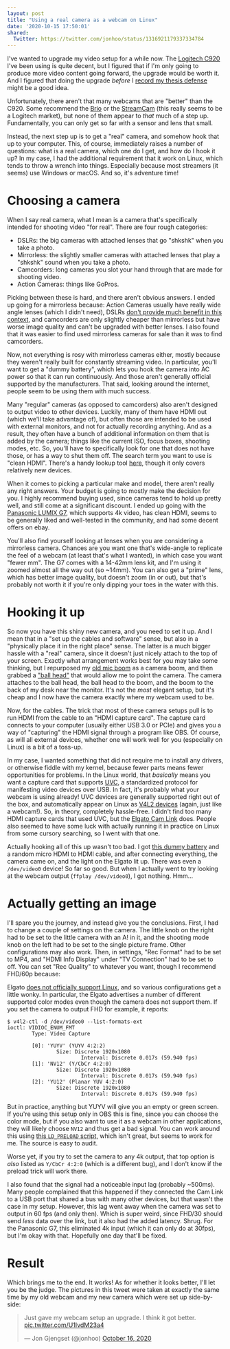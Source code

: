 ```yaml
---
layout: post
title: "Using a real camera as a webcam on Linux"
date: '2020-10-15 17:50:01'
shared:
  Twitter: https://twitter.com/jonhoo/status/1316921179337334784
---
```


I've wanted to upgrade my video setup for a while now. The [Logitech
C920] I've been using is quite decent, but I figured that if I'm only
going to produce more video content going forward, the upgrade would be
worth it. And I figured that doing the upgrade _before_ I [record my
thesis defense](https://twitter.com/jonhoo/status/1315816753679622144)
might be a good idea.

Unfortunately, there aren't that many webcams that are "better" than the
C920. Some recommend the [Brio] or the [StreamCam] (this really seems to
be a Logitech market), but none of them appear to _that_ much of a step
up. Fundamentally, you can only get so far with a sensor and lens that
small.

Instead, the next step up is to get a "real" camera, and somehow hook
that up to your computer. This, of course, immediately raises a number
of questions: what is a real camera, which one do I get, and how do I
hook it up? In my case, I had the additional requirement that it work on
Linux, which tends to throw a wrench into things. Especially because
most streamers (it seems) use Windows or macOS. And so, it's adventure
time!

# Choosing a camera

When I say real camera, what I mean is a camera that's specifically
intended for shooting video "for real". There are four rough categories:

 - DSLRs: the big cameras with attached lenses that go "shkshk" when you take a photo.
 - Mirrorless: the slightly smaller cameras with attached lenses that play a "shkshk" sound when you take a photo.
 - Camcorders: long cameras you slot your hand through that are made for shooting video.
 - Action Cameras: things like GoPros.

Picking between these is hard, and there aren't obvious answers. I ended
up going for a mirrorless because: Action Cameras usually have really
wide angle lenses (which I didn't need), DSLRs [don't provide much
benefit in this context][dslrs], and camcorders are only slightly
cheaper than mirrorless but have worse image quality and can't be
upgraded with better lenses. I also found that it was easier to find
used mirrorless cameras for sale than it was to find camcorders.

Now, not everything is rosy with mirrorless cameras either, mostly
because they weren't really built for constantly streaming video. In
particular, you'll want to get a "dummy battery", which lets you hook
the camera into AC power so that it can run continuously. And those
aren't generally official supported by the manufacturers. That said,
looking around the internet, people seem to be using them with much
success.

Many "regular" cameras (as opposed to camcorders) also aren't designed
to output video to other devices. Luckily, many of them have HDMI out
(which we'll take advantage of), but often those are intended to be used
with external monitors, and not for actually recording anything. And as
a result, they often have a bunch of additional information on them that
is added by the camera; things like the current ISO, focus boxes,
shooting modes, etc. So, you'll have to specifically look for one that
does not have those, or has a way to shut them off. The search term
you want to use is "clean HDMI". There's a handy lookup tool
[here](https://www.elgato.com/en/gaming/cam-link/camera-check), though
it only covers relatively new devices.

When it comes to picking a particular make and model, there aren't
really any right answers. Your budget is going to mostly make the
decision for you. I highly recommend buying used, since cameras tend to
hold up pretty well, and still come at a significant discount. I ended
up going with the [Panasonic LUMIX G7], which supports 4k video, has
clean HDMI, seems to be generally liked and well-tested in the
community, and had some decent offers on ebay.

You'll also find yourself looking at lenses when you are considering a
mirrorless camera. Chances are you want one that's wide-angle to
replicate the feel of a webcam (at least that's what I wanted), in which
case you want "fewer mm". The G7 comes with a 14-42mm lens kit, and I'm
using it zoomed almost all the way out (so ~14mm). You can also get a
"prime" lens, which has better image quality, but doesn't zoom (in or
out), but that's probably not worth it if you're only dipping your toes
in the water with this.

# Hooking it up

So now you have this shiny new camera, and you need to set it up. And I
mean that in a "set up the cables and software" sense, but also in a
"physically place it in the right place" sense. The latter is a much
bigger hassle with a "real" camera, since it doesn't just nicely attach
to the top of your screen. Exactly what arrangement works best for you
may take some thinking, but I repurposed my [old mic boom] as a camera
boom, and then grabbed a ["ball head"] that would allow me to point the
camera. The camera attaches to the ball head, the ball head to the boom,
and the boom to the back of my desk near the monitor. It's not the
_most_ elegant setup, but it's cheap and I now have the camera exactly
where my webcam used to be.

Now, for the cables. The trick that most of these camera setups pull is
to run HDMI from the cable to an "HDMI capture card". The capture card
connects to your computer (usually either USB 3.0 or PCIe) and
gives you a way of "capturing" the HDMI signal through a program like
OBS. Of course, as will all external devices, whether one will work well
for you (especially on Linux) is a bit of a toss-up.

In my case, I wanted something that did not require me to install any
drivers, or otherwise fiddle with my kernel, because fewer parts means
fewer opportunities for problems. In the Linux world, that _basically_
means you want a capture card that supports [UVC], a standardized
protocol for manifesting video devices over USB. In fact, it's probably
what your webcam is using already! UVC devices are generally supported
right out of the box, and automatically appear on Linux as [V4L2
devices] (again, just like a webcam!). So, in theory, completely
hassle-free. I didn't find too many HDMI capture cards that used UVC,
but the [Elgato Cam Link] does. People also seemed to have some luck
with actually running it in practice on Linux from some cursory
searching, so I went with that one.

Actually hooking all of this up wasn't too bad. I got [this dummy
battery] and a random micro HDMI to HDMI cable, and after connecting
everything, the camera came on, and the light on the Elgato lit up.
There was even a `/dev/video0` device! So far so good. But when I
actually went to try looking at the webcam output (`ffplay
/dev/video0`), I got nothing. Hmm...

# Actually getting an image

I'll spare you the journey, and instead give you the conclusions. First,
I had to change a couple of settings on the camera. The little knob on
the right had to be set to the little camera with an A! in it, and the
shooting mode knob on the left had to be set to the single picture
frame. Other configurations may also work. Then, in settings, "Rec
Format" had to be set to MP4, and "HDMI Info Display" under "TV
Connection" had to be set to off. You can set "Rec Quality" to whatever
you want, though I recommend FHD/60p because:

Elgato [does not officially support Linux], and so various
configurations get a little wonky. In particular, the Elgato advertises
a number of different supported color modes even though the camera does
not support them. If you set the camera to output FHD for example, it
reports:

```console
$ v4l2-ctl -d /dev/video0 --list-formats-ext
ioctl: VIDIOC_ENUM_FMT
        Type: Video Capture

        [0]: 'YUYV' (YUYV 4:2:2)
                Size: Discrete 1920x1080
                        Interval: Discrete 0.017s (59.940 fps)
        [1]: 'NV12' (Y/CbCr 4:2:0)
                Size: Discrete 1920x1080
                        Interval: Discrete 0.017s (59.940 fps)
        [2]: 'YU12' (Planar YUV 4:2:0)
                Size: Discrete 1920x1080
                        Interval: Discrete 0.017s (59.940 fps)
```

But in practice, anything but YUYV will give you an empty or green
screen. If you're using this setup only in OBS this is fine, since you
can choose the color mode, but if you also want to use it as a webcam in
other applications, they will likely choose `NV12` and thus get a bad
signal. You can work around this using [this `LD_PRELOAD` script], which
isn't great, but seems to work for me. The source is easy to audit.

Worse yet, if you try to set the camera to any 4k output, that top
option is *also* listed as `Y/CbCr 4:2:0`  (which is a different bug),
and I don't know if the preload trick will work there.

I also found that the signal had a noticeable input lag (probably
~500ms). Many people complained that this happened if they connected the
Cam Link to a USB port that shared a bus with many other devices, but
that wasn't the case in my setup. However, this lag went away when the
camera was set to output in 60 fps (and only then). Which is super
weird, since FHD/30 should send _less_ data over the link, but it also
had the added latency. Shrug. For the Panasonic G7, this eliminated 4k
input (which it can only do at 30fps), but I'm okay with that. Hopefully
one day that'll be fixed.

# Result

Which brings me to the end. It works! As for whether it looks better,
I'll let you be the judge. The pictures in this tweet were taken at
exactly the same time by my old webcam and my new camera which were set
up side-by-side:

<blockquote class="twitter-tweet"><p lang="en" dir="ltr">Just gave my webcam setup an upgrade. I think it got better. <a href="https://t.co/U1IvdM23a4">pic.twitter.com/U1IvdM23a4</a></p>&mdash; Jon Gjengset (@jonhoo) <a href="https://twitter.com/jonhoo/status/1316902940154728450?ref_src=twsrc%5Etfw">October 16, 2020</a></blockquote> <script async src="https://platform.twitter.com/widgets.js" charset="utf-8"></script> 

  [Logitech C920]: https://www.logitech.com/en-us/products/webcams/c920-pro-hd-webcam.960-000764.html
  [Brio]: https://www.logitech.com/en-us/product/brio
  [StreamCam]: https://www.logitech.com/en-us/products/webcams/streamcam.960-001289.html
  [dslrs]: https://filmora.wondershare.com/youtube/mirrorless-vs-dslr.html#part4
  [Panasonic LUMIX G7]: https://shop.panasonic.com/cameras-and-camcorders/cameras/lumix-interchangeable-lens-ilc-cameras/DMC-G7K.html?dwvar_DMC-G7K_color=Black
  [old mic boom]: https://www.innogear.com/products/microphone-stand-mic-windscreen-and-mic-pop-filter-set
  ["ball head"]: https://smile.amazon.com/gp/product/B07RXQTL1V/ref=ppx_yo_dt_b_asin_title_o08_s00?ie=UTF8&psc=1
  [UVC]: https://www.ideasonboard.org/uvc/
  [V4L2 devices]: https://linuxdevices.org/intro-to-v4l2-a/
  [Elgato Cam Link]: https://www.elgato.com/en/gaming/cam-link-4k
  [this dummy battery]: https://smile.amazon.com/gp/product/B01D69P0UG/ref=ppx_yo_dt_b_asin_title_o08_s00?ie=UTF8&psc=1
  [does not officially support Linux]: https://github.com/xkahn/camlink#this-is-a-cam-link-bug-4k-what-does-elgato-support-say
  [this `LD_PRELOAD` script]: https://github.com/xkahn/camlink
